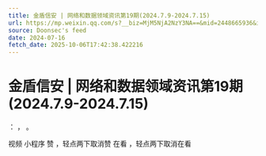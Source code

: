 ```yaml
---
title: 金盾信安 | 网络和数据领域资讯第19期(2024.7.9-2024.7.15)
url: https://mp.weixin.qq.com/s?__biz=MjM5NjA2NzY3NA==&mid=2448665936&idx=1&sn=03e636c2d76142c4aec2ca5f15e2ec98
source: Doonsec's feed
date: 2024-07-16
fetch_date: 2025-10-06T17:42:38.422216
---
```


# 金盾信安 | 网络和数据领域资讯第19期(2024.7.9-2024.7.15)

：
，
。

视频
小程序
赞
，轻点两下取消赞
在看
，轻点两下取消在看
